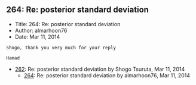 ## 264: Re: posterior standard deviation

- Title: 264: Re: posterior standard deviation
- Author: almarhoon76
- Date: Mar 11, 2014

```
Shogo, Thank you very much for your reply

Hamad
```

- [262](0262.md): Re: posterior standard deviation by Shogo Tsuruta, Mar 11, 2014
    - [264](0264.md): Re: posterior standard deviation by almarhoon76, Mar 11, 2014
